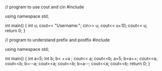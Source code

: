 // program to use cout and cin
#include <iostream>

using namespace std;

int main()
{
    int u;
    cout<< "Username:";
    cin>> u;
    cout<< u+10;
    cout<< u; 
    return 0;
}


// program to understand prefix and postfix
#include <iostream>

using namespace std;

int main()
{
    int a=5;
    int b;
    b= ++a ;
    cout<< a;
    cout<<b;
    a=5;
    b=a++;
    cout<<a;
    cout<<b;
    b=--a;
    cout<<a;
    cout<<b;
    b=a--;
    cout<<a;
    cout<<b;
    return 0;
}
